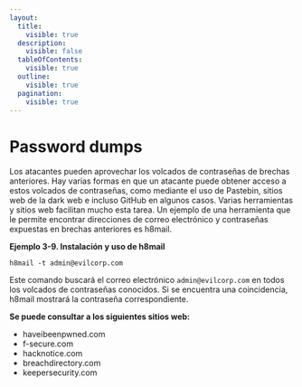 ```yaml
---
layout:
  title:
    visible: true
  description:
    visible: false
  tableOfContents:
    visible: true
  outline:
    visible: true
  pagination:
    visible: true
---
```


# Password dumps

Los atacantes pueden aprovechar los volcados de contraseñas de brechas anteriores. Hay varias formas en que un atacante puede obtener acceso a estos volcados de contraseñas, como mediante el uso de Pastebin, sitios web de la dark web e incluso GitHub en algunos casos. Varias herramientas y sitios web facilitan mucho esta tarea. Un ejemplo de una herramienta que le permite encontrar direcciones de correo electrónico y contraseñas expuestas en brechas anteriores es h8mail.

**Ejemplo 3-9. Instalación y uso de h8mail**

```
h8mail -t admin@evilcorp.com
```

Este comando buscará el correo electrónico `admin@evilcorp.com` en todos los volcados de contraseñas conocidos. Si se encuentra una coincidencia, h8mail mostrará la contraseña correspondiente.

**Se puede consultar a los siguientes sitios web:**&#x20;

* haveibeenpwned.com
* f-secure.com
* hacknotice.com
* breachdirectory.com
* keepersecurity.com
